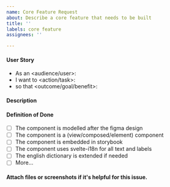 ```yaml
---
name: Core Feature Request
about: Describe a core feature that needs to be built
title: ''
labels: core feature
assignees: ''

---
```


<!--
Provide a general summary of the core feature in the title above and use relevant 
fields below to define the problem.
-->

#### User Story
<!--
- Audience or user can include a person or system, i.e. dev, user, api.
- An action or task this issue will accomplish.
- What is the desired outcome or goal?

NOTE: Feel free to replace this with a general description if a user story doesn't make sense, but
be willing to defend your choice to exclude a user story.
-->
- As an <audience/user>:
- I want to <action/task>:
- so that <outcome/goal/benefit>:

#### Description
<!--
- Describe the problem and why this task is needed.
-->

#### Definition of Done
<!--
- How do you know when this issue is completed?
- List acceptance criteria, bullet points are always preferred.
-->

- [ ] The component is modelled after the figma design
- [ ] The component is a (view/composed/element) component
- [ ] The component is embedded in storybook
- [ ] The component uses svelte-i18n for all text and labels
- [ ] The english dictionary is extended if needed
- [ ] More...

#### Attach files or screenshots if it's helpful for this issue.
